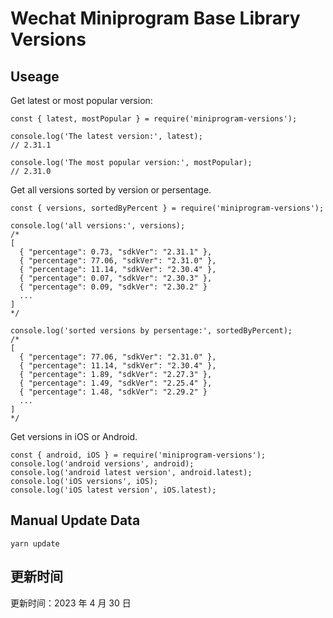 
# Wechat Miniprogram Base Library Versions

## Useage

Get latest or most popular version:

```;
const { latest, mostPopular } = require('miniprogram-versions');

console.log('The latest version:', latest);
// 2.31.1

console.log('The most popular version:', mostPopular);
// 2.31.0

```

Get all versions sorted by version or persentage.

```
const { versions, sortedByPercent } = require('miniprogram-versions');

console.log('all versions:', versions);
/*
[
  { "percentage": 0.73, "sdkVer": "2.31.1" },
  { "percentage": 77.06, "sdkVer": "2.31.0" },
  { "percentage": 11.14, "sdkVer": "2.30.4" },
  { "percentage": 0.07, "sdkVer": "2.30.3" },
  { "percentage": 0.09, "sdkVer": "2.30.2" }
  ...
]
*/

console.log('sorted versions by persentage:', sortedByPercent);
/*
[
  { "percentage": 77.06, "sdkVer": "2.31.0" },
  { "percentage": 11.14, "sdkVer": "2.30.4" },
  { "percentage": 1.89, "sdkVer": "2.27.3" },
  { "percentage": 1.49, "sdkVer": "2.25.4" },
  { "percentage": 1.48, "sdkVer": "2.29.2" }
  ...
]
*/
```

Get versions in iOS or Android.

```
const { android, iOS } = require('miniprogram-versions');
console.log('android versions', android);
console.log('android latest version', android.latest);
console.log('iOS versions', iOS);
console.log('iOS latest version', iOS.latest);
```

## Manual Update Data

```
yarn update
```

## 更新时间

更新时间：2023 年 4 月 30 日
